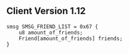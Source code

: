 ## Client Version 1.12

```rust,ignore
smsg SMSG_FRIEND_LIST = 0x67 {
    u8 amount_of_friends;    
    Friend[amount_of_friends] friends;    
}

```
